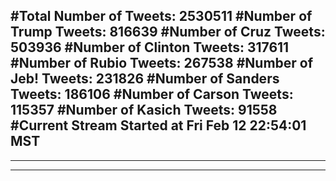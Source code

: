 #Total Number of Tweets: 2530511 
#Number of Trump Tweets: 816639
#Number of Cruz Tweets: 503936
#Number of Clinton Tweets: 317611
#Number of Rubio Tweets: 267538
#Number of Jeb! Tweets: 231826
#Number of Sanders Tweets: 186106
#Number of Carson Tweets: 115357
#Number of Kasich Tweets: 91558
#Current Stream Started at Fri Feb 12 22:54:01 MST
---
---
---

